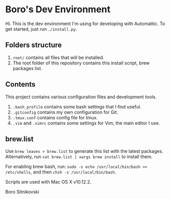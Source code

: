 Boro's Dev Environment
======================
Hi. This is the dev environment I'm using for developing with Automattic. To get started, just run `./install.py`.

Folders structure
-----------------
1. `root/` contains all files that will be installed.
2. The root folder of this repository contains this install script, brew packages list.

Contents
--------
This project contains various configuration files and development tools.

1. `.bash_profile` contains some bash settings that I find useful.
2. `.gitconfig` contains my own configuration for Git.
3. `.tmux.conf` contains config file for tmux.
4. `.vim` and `.vimrc` contains some settings for Vim, the main editor I use.

brew.list
---------
Use `brew leaves > brew.list` to generate this list with the latest packages.
Alternatively, run `cat brew.list | xargs brew install` to install them.

For enabling brew bash, run: `sudo -s echo /usr/local/bin/bash >> /etc/shells`, and then `chsh -s /usr/local/bin/bash`.

Scripts are used with Mac OS X v10.12.2.

Boro Sitnikovski
